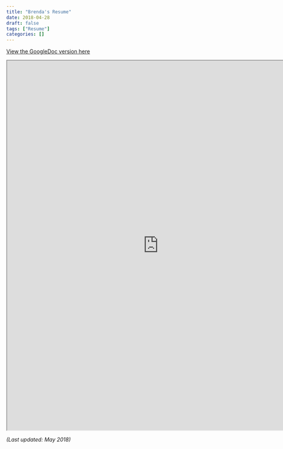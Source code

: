 ```yaml
---
title: "Brenda's Resume"
date: 2018-04-28
draft: false
tags: ["Resume"]
categories: []
---
```

[View the GoogleDoc version here](https://docs.google.com/document/d/1eyDSzV6hueRA6yl05hzjWYEhe6MBJQ8sHp_Mv_N9ETc/edit)

<iframe width=800 height=980 src="https://docs.google.com/document/d/e/2PACX-1vR2vGYAvIw2EWvGqtPFjAvrqJuQ6X2h_O94IH3yFKmOqn5Mr7vw_4xXfPGUas6eyThPTtChbmcm3rdE/pub?embedded=true"></iframe>

*(Last updated: May 2018)*